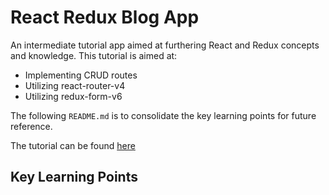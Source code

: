 # React Redux Blog App

An intermediate tutorial app aimed at furthering React and Redux concepts and knowledge. This tutorial is aimed at:
- Implementing CRUD routes
- Utilizing react-router-v4
- Utilizing redux-form-v6

The following `README.md` is to consolidate the key learning points for future reference.

The tutorial can be found [here](https://www.udemy.com/react-redux/)

## Key Learning Points
